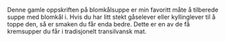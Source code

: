 Denne gamle oppskriften på blomkålsuppe er min favoritt måte å tilberede suppe med blomkål i. Hvis du har litt stekt gåselever eller kyllinglever til å toppe den, så er smaken du får enda bedre. Dette er en av de få kremsupper du får i tradisjonelt transilvansk mat.